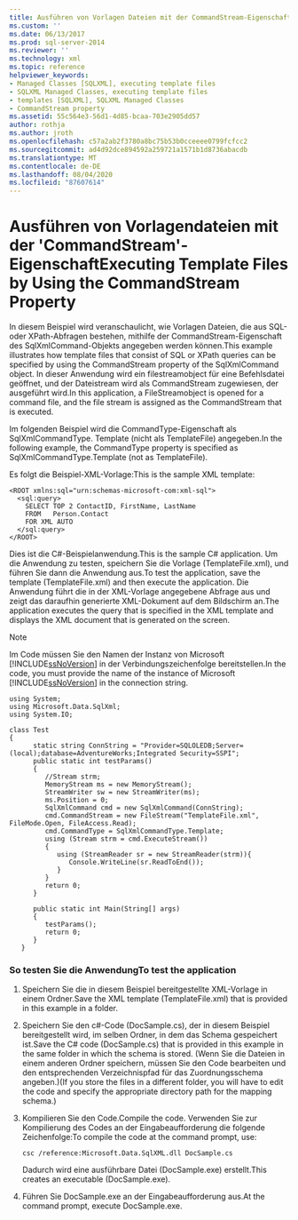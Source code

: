 ```yaml
---
title: Ausführen von Vorlagen Dateien mit der CommandStream-Eigenschaft | Microsoft-Dokumentation
ms.custom: ''
ms.date: 06/13/2017
ms.prod: sql-server-2014
ms.reviewer: ''
ms.technology: xml
ms.topic: reference
helpviewer_keywords:
- Managed Classes [SQLXML], executing template files
- SQLXML Managed Classes, executing template files
- templates [SQLXML], SQLXML Managed Classes
- CommandStream property
ms.assetid: 55c564e3-56d1-4d85-bcaa-703e2905dd57
author: rothja
ms.author: jroth
ms.openlocfilehash: c57a2ab2f3780a8bc75b53b0cceeee0799fcfcc2
ms.sourcegitcommit: ad4d92dce894592a259721a1571b1d8736abacdb
ms.translationtype: MT
ms.contentlocale: de-DE
ms.lasthandoff: 08/04/2020
ms.locfileid: "87607614"
---
```

# <a name="executing-template-files-by-using-the-commandstream-property"></a><span data-ttu-id="d4040-102">Ausführen von Vorlagendateien mit der 'CommandStream'-Eigenschaft</span><span class="sxs-lookup"><span data-stu-id="d4040-102">Executing Template Files by Using the CommandStream Property</span></span>
  <span data-ttu-id="d4040-103">In diesem Beispiel wird veranschaulicht, wie Vorlagen Dateien, die aus SQL-oder XPath-Abfragen bestehen, mithilfe der CommandStream-Eigenschaft des SqlXmlCommand-Objekts angegeben werden können.</span><span class="sxs-lookup"><span data-stu-id="d4040-103">This example illustrates how template files that consist of SQL or XPath queries can be specified by using the CommandStream property of the SqlXmlCommand object.</span></span> <span data-ttu-id="d4040-104">In dieser Anwendung wird ein filestreamobject für eine Befehlsdatei geöffnet, und der Dateistream wird als CommandStream zugewiesen, der ausgeführt wird.</span><span class="sxs-lookup"><span data-stu-id="d4040-104">In this application, a FileStreamobject is opened for a command file, and the file stream is assigned as the CommandStream that is executed.</span></span>  
  
 <span data-ttu-id="d4040-105">Im folgenden Beispiel wird die CommandType-Eigenschaft als SqlXmlCommandType. Template (nicht als TemplateFile) angegeben.</span><span class="sxs-lookup"><span data-stu-id="d4040-105">In the following example, the CommandType property is specified as SqlXmlCommandType.Template (not as TemplateFile).</span></span>  
  
 <span data-ttu-id="d4040-106">Es folgt die Beispiel-XML-Vorlage:</span><span class="sxs-lookup"><span data-stu-id="d4040-106">This is the sample XML template:</span></span>  
  
```  
<ROOT xmlns:sql="urn:schemas-microsoft-com:xml-sql">  
  <sql:query>  
    SELECT TOP 2 ContactID, FirstName, LastName   
    FROM   Person.Contact  
    FOR XML AUTO  
  </sql:query>  
</ROOT>  
```  
  
 <span data-ttu-id="d4040-107">Dies ist die C#-Beispielanwendung.</span><span class="sxs-lookup"><span data-stu-id="d4040-107">This is the sample C# application.</span></span> <span data-ttu-id="d4040-108">Um die Anwendung zu testen, speichern Sie die Vorlage (TemplateFile.xml), und führen Sie dann die Anwendung aus.</span><span class="sxs-lookup"><span data-stu-id="d4040-108">To test the application, save the template (TemplateFile.xml) and then execute the application.</span></span> <span data-ttu-id="d4040-109">Die Anwendung führt die in der XML-Vorlage angegebene Abfrage aus und zeigt das daraufhin generierte XML-Dokument auf dem Bildschirm an.</span><span class="sxs-lookup"><span data-stu-id="d4040-109">The application executes the query that is specified in the XML template and displays the XML document that is generated on the screen.</span></span>  
  
> [!NOTE]  
>  <span data-ttu-id="d4040-110">Im Code müssen Sie den Namen der Instanz von Microsoft [!INCLUDE[ssNoVersion](../../../includes/ssnoversion-md.md)] in der Verbindungszeichenfolge bereitstellen.</span><span class="sxs-lookup"><span data-stu-id="d4040-110">In the code, you must provide the name of the instance of Microsoft [!INCLUDE[ssNoVersion](../../../includes/ssnoversion-md.md)] in the connection string.</span></span>  
  
```  
using System;  
using Microsoft.Data.SqlXml;  
using System.IO;  
  
class Test  
{  
      static string ConnString = "Provider=SQLOLEDB;Server=(local);database=AdventureWorks;Integrated Security=SSPI";  
      public static int testParams()  
      {  
         //Stream strm;  
         MemoryStream ms = new MemoryStream();  
         StreamWriter sw = new StreamWriter(ms);  
         ms.Position = 0;  
         SqlXmlCommand cmd = new SqlXmlCommand(ConnString);  
         cmd.CommandStream = new FileStream("TemplateFile.xml", FileMode.Open, FileAccess.Read);  
         cmd.CommandType = SqlXmlCommandType.Template;  
         using (Stream strm = cmd.ExecuteStream())  
         {  
            using (StreamReader sr = new StreamReader(strm)){  
               Console.WriteLine(sr.ReadToEnd());  
            }  
         }  
         return 0;        
      }  
  
      public static int Main(String[] args)  
      {  
         testParams();     
         return 0;  
      }  
   }  
```  
  
### <a name="to-test-the-application"></a><span data-ttu-id="d4040-111">So testen Sie die Anwendung</span><span class="sxs-lookup"><span data-stu-id="d4040-111">To test the application</span></span>  
  
1.  <span data-ttu-id="d4040-112">Speichern Sie die in diesem Beispiel bereitgestellte XML-Vorlage in einem Ordner.</span><span class="sxs-lookup"><span data-stu-id="d4040-112">Save the XML template (TemplateFile.xml) that is provided in this example in a folder.</span></span>  
  
2.  <span data-ttu-id="d4040-113">Speichern Sie den c#-Code (DocSample.cs), der in diesem Beispiel bereitgestellt wird, im selben Ordner, in dem das Schema gespeichert ist.</span><span class="sxs-lookup"><span data-stu-id="d4040-113">Save the C# code (DocSample.cs) that is provided in this example in the same folder in which the schema is stored.</span></span> <span data-ttu-id="d4040-114">(Wenn Sie die Dateien in einem anderen Ordner speichern, müssen Sie den Code bearbeiten und den entsprechenden Verzeichnispfad für das Zuordnungsschema angeben.)</span><span class="sxs-lookup"><span data-stu-id="d4040-114">(If you store the files in a different folder, you will have to edit the code and specify the appropriate directory path for the mapping schema.)</span></span>  
  
3.  <span data-ttu-id="d4040-115">Kompilieren Sie den Code.</span><span class="sxs-lookup"><span data-stu-id="d4040-115">Compile the code.</span></span> <span data-ttu-id="d4040-116">Verwenden Sie zur Kompilierung des Codes an der Eingabeaufforderung die folgende Zeichenfolge:</span><span class="sxs-lookup"><span data-stu-id="d4040-116">To compile the code at the command prompt, use:</span></span>  
  
    ```  
    csc /reference:Microsoft.Data.SqlXML.dll DocSample.cs  
    ```  
  
     <span data-ttu-id="d4040-117">Dadurch wird eine ausführbare Datei (DocSample.exe) erstellt.</span><span class="sxs-lookup"><span data-stu-id="d4040-117">This creates an executable (DocSample.exe).</span></span>  
  
4.  <span data-ttu-id="d4040-118">Führen Sie DocSample.exe an der Eingabeaufforderung aus.</span><span class="sxs-lookup"><span data-stu-id="d4040-118">At the command prompt, execute DocSample.exe.</span></span>  
  
  
